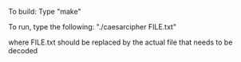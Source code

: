 To build:
Type "make"

To run, type the following:
"./caesarcipher FILE.txt"

where FILE.txt should be replaced by the actual file that needs to be decoded